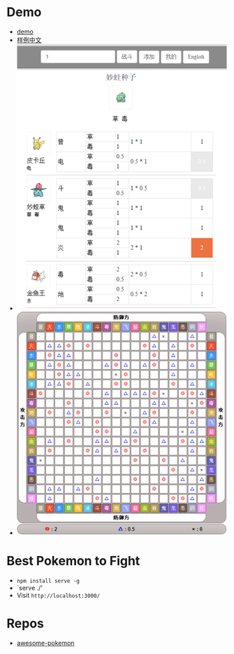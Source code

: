 # Demo
* [demo](https://zhoukekestar.github.io/Best-Pokemon-to-Fight/index.html)
* [样例中文](https://zhoukekestar.github.io/Best-Pokemon-to-Fight/index.zh.html)
* ![demo](./data/demo.png)
* ![type](./data/type-chart.jpg)

# Best Pokemon to Fight
* `npm install serve -g`
* `serve ./'
* Visit `http://localhost:3000/`

# Repos
* [awesome-pokemon](https://github.com/tobiasbueschel/awesome-pokemon)

